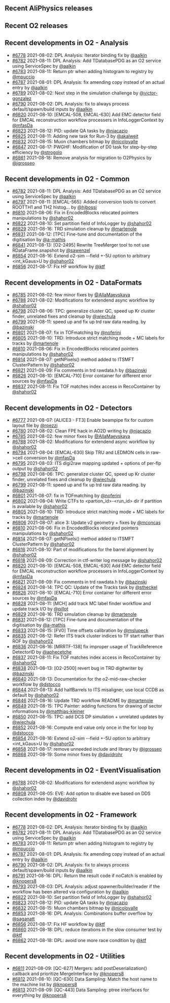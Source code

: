## Recent AliPhysics releases
## Recent O2 releases
## Recent developments in O2 - Analysis
- [\#6778](https://github.com/AliceO2Group/AliceO2/pull/6778) 2021-08-02: DPL Analysis: Iterator binding fix by [@aalkin](https://github.com/aalkin)
- [\#6782](https://github.com/AliceO2Group/AliceO2/pull/6782) 2021-08-11: DPL Analysis: Add TDatabasePDG as an O2 service using ServiceSpec by [@aalkin](https://github.com/aalkin)
- [\#6783](https://github.com/AliceO2Group/AliceO2/pull/6783) 2021-08-11: Return ptr when adding histogram to registry by [@mpuccio](https://github.com/mpuccio)
- [\#6787](https://github.com/AliceO2Group/AliceO2/pull/6787) 2021-08-01: DPL Analysis: fix amending copy instead of an actual entry by [@aalkin](https://github.com/aalkin)
- [\#6789](https://github.com/AliceO2Group/AliceO2/pull/6789) 2021-08-02: Next step in the simulation challenge by [@victor-gonzalez](https://github.com/victor-gonzalez)
- [\#6790](https://github.com/AliceO2Group/AliceO2/pull/6790) 2021-08-02: DPL Analysis: fix to always process default/spawn/build inputs by [@aalkin](https://github.com/aalkin)
- [\#6820](https://github.com/AliceO2Group/AliceO2/pull/6820) 2021-08-10: [EMCAL-508, EMCAL-630] Add EMC detector field for EMCAL reconstruction workflow processers in InfoLoggerContext by [@mfasDa](https://github.com/mfasDa)
- [\#6823](https://github.com/AliceO2Group/AliceO2/pull/6823) 2021-08-12: PID: update QA tasks by [@njacazio](https://github.com/njacazio)
- [\#6825](https://github.com/AliceO2Group/AliceO2/pull/6825) 2021-08-11: Adding new task for Run-3 by [@akalweit](https://github.com/akalweit)
- [\#6832](https://github.com/AliceO2Group/AliceO2/pull/6832) 2021-08-15: Muon chambers bitmap by [@nicolovalle](https://github.com/nicolovalle)
- [\#6847](https://github.com/AliceO2Group/AliceO2/pull/6847) 2021-08-17: PWGHF: Modification of D0 task for step-by-step efficiency by [@strogolo](https://github.com/strogolo)
- [\#6861](https://github.com/AliceO2Group/AliceO2/pull/6861) 2021-08-18: Remove analysis for migration to O2Physics by [@jgrosseo](https://github.com/jgrosseo)
## Recent developments in O2 - Common
- [\#6782](https://github.com/AliceO2Group/AliceO2/pull/6782) 2021-08-11: DPL Analysis: Add TDatabasePDG as an O2 service using ServiceSpec by [@aalkin](https://github.com/aalkin)
- [\#6797](https://github.com/AliceO2Group/AliceO2/pull/6797) 2021-08-11: [EMCAL-565]: Added conversion tools to convert ROOTTH1 and TH2 histog… by [@hjbossi](https://github.com/hjbossi)
- [\#6810](https://github.com/AliceO2Group/AliceO2/pull/6810) 2021-08-06: Fix in EncodedBlocks relocated pointers manipulations by [@shahor02](https://github.com/shahor02)
- [\#6822](https://github.com/AliceO2Group/AliceO2/pull/6822) 2021-08-10: Set partition field of InfoLogger by [@shahor02](https://github.com/shahor02)
- [\#6829](https://github.com/AliceO2Group/AliceO2/pull/6829) 2021-08-16: TRD simulation cleanup by [@martenole](https://github.com/martenole)
- [\#6831](https://github.com/AliceO2Group/AliceO2/pull/6831) 2021-08-12: [TPC] Fine-tune and documentation of the digitisation by [@a-mathis](https://github.com/a-mathis)
- [\#6841](https://github.com/AliceO2Group/AliceO2/pull/6841) 2021-08-13: [O2-2495] Rewrite TreeMerger tool to not use RDataFrame.snapshot by [@sawenzel](https://github.com/sawenzel)
- [\#6854](https://github.com/AliceO2Group/AliceO2/pull/6854) 2021-08-16: Extend o2-sim --field +-5U option to arbitrary <int_kGaus>U by [@shahor02](https://github.com/shahor02)
- [\#6856](https://github.com/AliceO2Group/AliceO2/pull/6856) 2021-08-17: Fix HF workflow by [@ktf](https://github.com/ktf)
## Recent developments in O2 - DataFormats
- [\#6785](https://github.com/AliceO2Group/AliceO2/pull/6785) 2021-08-02: few minor fixes by [@AllaMaevskaya](https://github.com/AllaMaevskaya)
- [\#6788](https://github.com/AliceO2Group/AliceO2/pull/6788) 2021-08-02: Modifications for extendend async workflow  by [@shahor02](https://github.com/shahor02)
- [\#6798](https://github.com/AliceO2Group/AliceO2/pull/6798) 2021-08-06: TPC: generalize cluster QC, speed up Kr cluster finder, unrelated fixes and cleanup by [@wiechula](https://github.com/wiechula)
- [\#6799](https://github.com/AliceO2Group/AliceO2/pull/6799) 2021-08-11: speed up and fix up trd raw data reading. by [@bazinski](https://github.com/bazinski)
- [\#6801](https://github.com/AliceO2Group/AliceO2/pull/6801) 2021-08-07: fix in TOFmatching by [@noferini](https://github.com/noferini)
- [\#6805](https://github.com/AliceO2Group/AliceO2/pull/6805) 2021-08-10: TRD: Introduce strict matching mode + MC labels for tracks by [@martenole](https://github.com/martenole)
- [\#6810](https://github.com/AliceO2Group/AliceO2/pull/6810) 2021-08-06: Fix in EncodedBlocks relocated pointers manipulations by [@shahor02](https://github.com/shahor02)
- [\#6814](https://github.com/AliceO2Group/AliceO2/pull/6814) 2021-08-07: getNPixels() method added to ITSMFT ClusterPattern by [@shahor02](https://github.com/shahor02)
- [\#6821](https://github.com/AliceO2Group/AliceO2/pull/6821) 2021-08-09: Fix comments in trd rawdata.h by [@bazinski](https://github.com/bazinski)
- [\#6826](https://github.com/AliceO2Group/AliceO2/pull/6826) 2021-08-10: [EMCAL-710] Error container for different error sources by [@mfasDa](https://github.com/mfasDa)
- [\#6837](https://github.com/AliceO2Group/AliceO2/pull/6837) 2021-08-11: Fix TOF matches index access in RecoContainer by [@shahor02](https://github.com/shahor02)
## Recent developments in O2 - Detectors
- [\#6777](https://github.com/AliceO2Group/AliceO2/pull/6777) 2021-08-07: [ALICE3 - FT3] Enable beampipe fix for custom layout file by [@rpezzi](https://github.com/rpezzi)
- [\#6780](https://github.com/AliceO2Group/AliceO2/pull/6780) 2021-08-02: Clean FPE hack in AO2D writing by [@njacazio](https://github.com/njacazio)
- [\#6785](https://github.com/AliceO2Group/AliceO2/pull/6785) 2021-08-02: few minor fixes by [@AllaMaevskaya](https://github.com/AllaMaevskaya)
- [\#6788](https://github.com/AliceO2Group/AliceO2/pull/6788) 2021-08-02: Modifications for extendend async workflow  by [@shahor02](https://github.com/shahor02)
- [\#6794](https://github.com/AliceO2Group/AliceO2/pull/6794) 2021-08-04: [EMCAL-630] Skip TRU and LEDMON cells in raw->cell conversion by [@mfasDa](https://github.com/mfasDa)
- [\#6795](https://github.com/AliceO2Group/AliceO2/pull/6795) 2021-08-03: ITS digi2raw mapping updated + options of per-flp output by [@shahor02](https://github.com/shahor02)
- [\#6798](https://github.com/AliceO2Group/AliceO2/pull/6798) 2021-08-06: TPC: generalize cluster QC, speed up Kr cluster finder, unrelated fixes and cleanup by [@wiechula](https://github.com/wiechula)
- [\#6799](https://github.com/AliceO2Group/AliceO2/pull/6799) 2021-08-11: speed up and fix up trd raw data reading. by [@bazinski](https://github.com/bazinski)
- [\#6801](https://github.com/AliceO2Group/AliceO2/pull/6801) 2021-08-07: fix in TOFmatching by [@noferini](https://github.com/noferini)
- [\#6802](https://github.com/AliceO2Group/AliceO2/pull/6802) 2021-08-04: Write CTFs to <partion_id>-<run_id> dir if partition is available by [@shahor02](https://github.com/shahor02)
- [\#6805](https://github.com/AliceO2Group/AliceO2/pull/6805) 2021-08-10: TRD: Introduce strict matching mode + MC labels for tracks by [@martenole](https://github.com/martenole)
- [\#6806](https://github.com/AliceO2Group/AliceO2/pull/6806) 2021-08-07: alice 3: Update v2 geometry + fixes by [@mconcas](https://github.com/mconcas)
- [\#6810](https://github.com/AliceO2Group/AliceO2/pull/6810) 2021-08-06: Fix in EncodedBlocks relocated pointers manipulations by [@shahor02](https://github.com/shahor02)
- [\#6814](https://github.com/AliceO2Group/AliceO2/pull/6814) 2021-08-07: getNPixels() method added to ITSMFT ClusterPattern by [@shahor02](https://github.com/shahor02)
- [\#6816](https://github.com/AliceO2Group/AliceO2/pull/6816) 2021-08-10: Part of modifications for the barrel alignment by [@shahor02](https://github.com/shahor02)
- [\#6818](https://github.com/AliceO2Group/AliceO2/pull/6818) 2021-08-09: Correction in ctf-writer log message by [@shahor02](https://github.com/shahor02)
- [\#6820](https://github.com/AliceO2Group/AliceO2/pull/6820) 2021-08-10: [EMCAL-508, EMCAL-630] Add EMC detector field for EMCAL reconstruction workflow processers in InfoLoggerContext by [@mfasDa](https://github.com/mfasDa)
- [\#6821](https://github.com/AliceO2Group/AliceO2/pull/6821) 2021-08-09: Fix comments in trd rawdata.h by [@bazinski](https://github.com/bazinski)
- [\#6824](https://github.com/AliceO2Group/AliceO2/pull/6824) 2021-08-14: TPC QC: Update of the Tracks task by [@stheckel](https://github.com/stheckel)
- [\#6826](https://github.com/AliceO2Group/AliceO2/pull/6826) 2021-08-10: [EMCAL-710] Error container for different error sources by [@mfasDa](https://github.com/mfasDa)
- [\#6828](https://github.com/AliceO2Group/AliceO2/pull/6828) 2021-08-11: [MCH] add track MC label finder workflow and update track I/O by [@pillot](https://github.com/pillot)
- [\#6829](https://github.com/AliceO2Group/AliceO2/pull/6829) 2021-08-16: TRD simulation cleanup by [@martenole](https://github.com/martenole)
- [\#6831](https://github.com/AliceO2Group/AliceO2/pull/6831) 2021-08-12: [TPC] Fine-tune and documentation of the digitisation by [@a-mathis](https://github.com/a-mathis)
- [\#6833](https://github.com/AliceO2Group/AliceO2/pull/6833) 2021-08-15: [FV0] Time offsets calibration by [@mslupeck](https://github.com/mslupeck)
- [\#6835](https://github.com/AliceO2Group/AliceO2/pull/6835) 2021-08-12: Refer ITS track cluster indices to TF start rather than ROF by [@shahor02](https://github.com/shahor02)
- [\#6836](https://github.com/AliceO2Group/AliceO2/pull/6836) 2021-08-16: [MRRTF-138] fix improper usage of TrackReference DetectorID by [@aphecetche](https://github.com/aphecetche)
- [\#6837](https://github.com/AliceO2Group/AliceO2/pull/6837) 2021-08-11: Fix TOF matches index access in RecoContainer by [@shahor02](https://github.com/shahor02)
- [\#6838](https://github.com/AliceO2Group/AliceO2/pull/6838) 2021-08-13: [O2-2500] revert bug in TRD digitwriter by [@bazinski](https://github.com/bazinski)
- [\#6840](https://github.com/AliceO2Group/AliceO2/pull/6840) 2021-08-13: Documentation for the o2-mid-raw-checker workflow by [@dstocco](https://github.com/dstocco)
- [\#6844](https://github.com/AliceO2Group/AliceO2/pull/6844) 2021-08-13: Add halfBarrels to ITS misaligner, use local CCDB as default by [@shahor02](https://github.com/shahor02)
- [\#6846](https://github.com/AliceO2Group/AliceO2/pull/6846) 2021-08-16: Update TRD workflow README by [@martenole](https://github.com/martenole)
- [\#6849](https://github.com/AliceO2Group/AliceO2/pull/6849) 2021-08-15: TPC Painter: adding functions for drawing of sector informations by [@matthias-kleiner](https://github.com/matthias-kleiner)
- [\#6850](https://github.com/AliceO2Group/AliceO2/pull/6850) 2021-08-15: TPC: add DCS DP simulation + unrelated updates by [@wiechula](https://github.com/wiechula)
- [\#6852](https://github.com/AliceO2Group/AliceO2/pull/6852) 2021-08-16: Compute end value only once in the for loop by [@dstocco](https://github.com/dstocco)
- [\#6854](https://github.com/AliceO2Group/AliceO2/pull/6854) 2021-08-16: Extend o2-sim --field +-5U option to arbitrary <int_kGaus>U by [@shahor02](https://github.com/shahor02)
- [\#6858](https://github.com/AliceO2Group/AliceO2/pull/6858) 2021-08-17: remove unneeded include and library by [@jgrosseo](https://github.com/jgrosseo)
- [\#6868](https://github.com/AliceO2Group/AliceO2/pull/6868) 2021-08-19: Some minor fixes by [@davidrohr](https://github.com/davidrohr)
## Recent developments in O2 - EventVisualisation
- [\#6788](https://github.com/AliceO2Group/AliceO2/pull/6788) 2021-08-02: Modifications for extendend async workflow  by [@shahor02](https://github.com/shahor02)
- [\#6808](https://github.com/AliceO2Group/AliceO2/pull/6808) 2021-08-05: EVE: Add option to disable eve based on DDS collection index by [@davidrohr](https://github.com/davidrohr)
## Recent developments in O2 - Framework
- [\#6778](https://github.com/AliceO2Group/AliceO2/pull/6778) 2021-08-02: DPL Analysis: Iterator binding fix by [@aalkin](https://github.com/aalkin)
- [\#6782](https://github.com/AliceO2Group/AliceO2/pull/6782) 2021-08-11: DPL Analysis: Add TDatabasePDG as an O2 service using ServiceSpec by [@aalkin](https://github.com/aalkin)
- [\#6783](https://github.com/AliceO2Group/AliceO2/pull/6783) 2021-08-11: Return ptr when adding histogram to registry by [@mpuccio](https://github.com/mpuccio)
- [\#6787](https://github.com/AliceO2Group/AliceO2/pull/6787) 2021-08-01: DPL Analysis: fix amending copy instead of an actual entry by [@aalkin](https://github.com/aalkin)
- [\#6790](https://github.com/AliceO2Group/AliceO2/pull/6790) 2021-08-02: DPL Analysis: fix to always process default/spawn/build inputs by [@aalkin](https://github.com/aalkin)
- [\#6791](https://github.com/AliceO2Group/AliceO2/pull/6791) 2021-08-16: DPL: Return the result code if noCatch is enabled by [@knopers8](https://github.com/knopers8)
- [\#6793](https://github.com/AliceO2Group/AliceO2/pull/6793) 2021-08-03: DPL Analysis: adjust spawner/builder/reader if the workflow has been altered via configuration by [@aalkin](https://github.com/aalkin)
- [\#6822](https://github.com/AliceO2Group/AliceO2/pull/6822) 2021-08-10: Set partition field of InfoLogger by [@shahor02](https://github.com/shahor02)
- [\#6823](https://github.com/AliceO2Group/AliceO2/pull/6823) 2021-08-12: PID: update QA tasks by [@njacazio](https://github.com/njacazio)
- [\#6832](https://github.com/AliceO2Group/AliceO2/pull/6832) 2021-08-15: Muon chambers bitmap by [@nicolovalle](https://github.com/nicolovalle)
- [\#6853](https://github.com/AliceO2Group/AliceO2/pull/6853) 2021-08-16: DPL Analysis: Combinations buffer overflow by [@saganatt](https://github.com/saganatt)
- [\#6856](https://github.com/AliceO2Group/AliceO2/pull/6856) 2021-08-17: Fix HF workflow by [@ktf](https://github.com/ktf)
- [\#6860](https://github.com/AliceO2Group/AliceO2/pull/6860) 2021-08-18: DPL: reduce iterations in the slow consumer test by [@ktf](https://github.com/ktf)
- [\#6862](https://github.com/AliceO2Group/AliceO2/pull/6862) 2021-08-18: DPL: avoid one more race condition by [@ktf](https://github.com/ktf)
## Recent developments in O2 - Utilities
- [\#6811](https://github.com/AliceO2Group/AliceO2/pull/6811) 2021-08-09: [QC-627] Mergers: add postDeserialization() callback and prioritize MergeInterface by [@knopers8](https://github.com/knopers8)
- [\#6812](https://github.com/AliceO2Group/AliceO2/pull/6812) 2021-08-10: [QC-630] Data Sampling: Match the host name to the machine list by [@knopers8](https://github.com/knopers8)
- [\#6813](https://github.com/AliceO2Group/AliceO2/pull/6813) 2021-08-09: [QC-443] Data Sampling: ptree interfaces for everything by [@knopers8](https://github.com/knopers8)
